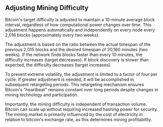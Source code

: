 ## Adjusting Mining Difficulty

Bitcoin's target difficulty is adjusted to maintain a 10-minute average block interval, regardless of how computational power changes over time. This adjustment happens automatically and independently on every node every 2,016 blocks (approximately every two weeks).

The adjustment is based on the ratio between the actual timespan of the previous 2,015 blocks and the desired timespan of 20,160 minutes (two weeks). If the network finds blocks faster than every 10 minutes, the difficulty increases (target decreases). If block discovery is slower than expected, the difficulty decreases (target increases).

To prevent extreme volatility, the adjustment is limited to a factor of four per cycle. If greater adjustment is needed, it will be accomplished in subsequent retargeting periods. This retargeting mechanism ensures Bitcoin's "heartbeat" remains constant over long periods despite changes in mining technology and participation.

Importantly, the mining difficulty is independent of transaction volume. Bitcoin can scale up without requiring increased hashing power for security. The mining market is primarily influenced by the cost of electricity in relation to bitcoin's exchange rate, as this determines mining profitability.
